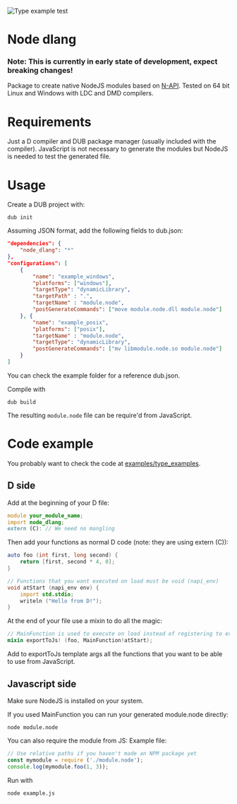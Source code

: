 ![Type example test](https://github.com/NotSpooky/node_dlang/workflows/Type%20example%20test/badge.svg?branch=master)
# Node dlang
### **Note: This is currently in early state of development, expect breaking changes!**
Package to create native NodeJS modules based on [N-API](https://nodejs.org/api/n-api.html "N-API").
Tested on 64 bit Linux and Windows with LDC and DMD compilers.

# Requirements
Just a D compiler and DUB package manager (usually included with the compiler).
JavaScript is not necessary to generate the modules but NodeJS is needed to test the generated file.
# Usage
Create a DUB project with:
```shell
dub init
```
Assuming JSON format, add the following fields to dub.json:
```json
"dependencies": {
	"node_dlang": "*"
},
"configurations": [
	{
		"name": "example_windows",
		"platforms": ["windows"],
		"targetType": "dynamicLibrary",
		"targetPath" : ".",
		"targetName" : "module.node",
		"postGenerateCommands": ["move module.node.dll module.node"]
	}, {
		"name": "example_posix",
		"platforms": ["posix"],
		"targetName" : "module.node",
		"targetType": "dynamicLibrary",
		"postGenerateCommands": ["mv libmodule.node.so module.node"]
	}
]
```

You can check the example folder for a reference dub.json.

Compile with
```shell
dub build
```
The resulting `module.node` file can be require'd from JavaScript.

# Code example
You probably want to check the code at [examples/type\_examples](examples/type_examples).
## D side
Add at the beginning of your D file:
```d
module your_module_name;
import node_dlang;
extern (C): // We need no mangling
```
Then add your functions as normal D code (note: they are using extern (C)):
```d
auto foo (int first, long second) {
	return [first, second * 4, 0];
}

// Functions that you want executed on load must be void (napi_env)
void atStart (napi_env env) {
	import std.stdio;
	writeln ("Hello from D!");
}
```
At the end of your file use a mixin to do all the magic:
```d
// MainFunction is used to execute on load instead of registering to exports.
mixin exportToJs! (foo, MainFunction!atStart);
```
Add to exportToJs template args all the functions that you want to be able to use from JavaScript.
## Javascript side
Make sure NodeJS is installed on your system.

If you used MainFunction you can run your generated module.node directly:
```shell
node module.node
```

You can also require the module from JS:
Example file:
```javascript
// Use relative paths if you haven't made an NPM package yet
const mymodule = require ('./module.node');
console.log(mymodule.foo(1, 3));
```
Run with
```shell
node example.js
```
